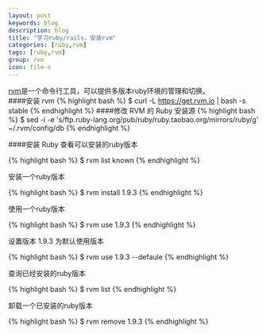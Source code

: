 ```yaml
---
layout: post
keywords: blog
description: blog
title: "学习ruby/rails，安装rvm"
categories: [ruby,rvm]
tags: [ruby,rvm]
group: rvm
icon: file-o
---
```


[rvm](https://rvm.io/)是一个命令行工具，可以提供多版本ruby环境的管理和切换。  
####安装 rvm
{% highlight bash %}
 $ curl -L https://get.rvm.io | bash -s stable
{% endhighlight %}
####修改 RVM 的 Ruby 安装源
{% highlight bash %}
 $ sed -i -e 's/ftp\.ruby-lang\.org\/pub\/ruby/ruby\.taobao\.org\/mirrors\/ruby/g' ~/.rvm/config/db
{% endhighlight %}

####安装 Ruby
查看可以安装的ruby版本

{% highlight bash %}
$ rvm list known
{% endhighlight %}

安装一个ruby版本

{% highlight bash %}
$ rvm install 1.9.3
{% endhighlight %}

使用一个ruby版本

{% highlight bash %}
$ rvm use 1.9.3
{% endhighlight %}

设置版本 1.9.3 为默认使用版本

{% highlight bash %}
$ rvm use 1.9.3 --defaule
{% endhighlight %}

查询已经安装的ruby版本

{% highlight bash %}
$ rvm list
{% endhighlight %}

卸载一个已安装的ruby版本

{% highlight bash %}
$ rvm remove 1.9.3
{% endhighlight %}
